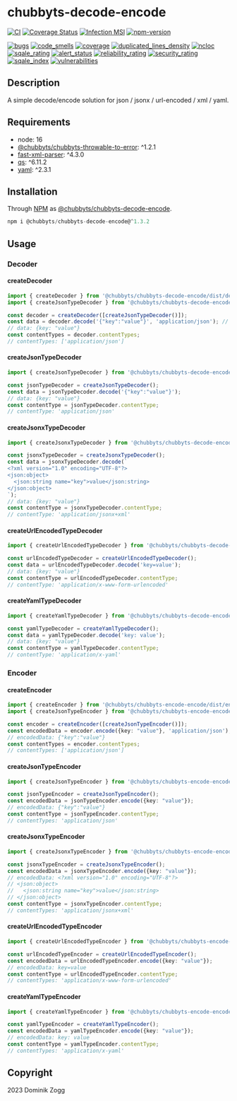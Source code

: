 # chubbyts-decode-encode

[![CI](https://github.com/chubbyts/chubbyts-decode-encode/workflows/CI/badge.svg?branch=master)](https://github.com/chubbyts/chubbyts-decode-encode/actions?query=workflow%3ACI)
[![Coverage Status](https://coveralls.io/repos/github/chubbyts/chubbyts-decode-encode/badge.svg?branch=master)](https://coveralls.io/github/chubbyts/chubbyts-decode-encode?branch=master)
[![Infection MSI](https://badge.stryker-mutator.io/github.com/chubbyts/chubbyts-decode-encode/master)](https://dashboard.stryker-mutator.io/reports/github.com/chubbyts/chubbyts-decode-encode/master)
[![npm-version](https://img.shields.io/npm/v/@chubbyts/chubbyts-decode-encode.svg)](https://www.npmjs.com/package/@chubbyts/chubbyts-decode-encode)

[![bugs](https://sonarcloud.io/api/project_badges/measure?project=chubbyts_chubbyts-decode-encode&metric=bugs)](https://sonarcloud.io/dashboard?id=chubbyts_chubbyts-decode-encode)
[![code_smells](https://sonarcloud.io/api/project_badges/measure?project=chubbyts_chubbyts-decode-encode&metric=code_smells)](https://sonarcloud.io/dashboard?id=chubbyts_chubbyts-decode-encode)
[![coverage](https://sonarcloud.io/api/project_badges/measure?project=chubbyts_chubbyts-decode-encode&metric=coverage)](https://sonarcloud.io/dashboard?id=chubbyts_chubbyts-decode-encode)
[![duplicated_lines_density](https://sonarcloud.io/api/project_badges/measure?project=chubbyts_chubbyts-decode-encode&metric=duplicated_lines_density)](https://sonarcloud.io/dashboard?id=chubbyts_chubbyts-decode-encode)
[![ncloc](https://sonarcloud.io/api/project_badges/measure?project=chubbyts_chubbyts-decode-encode&metric=ncloc)](https://sonarcloud.io/dashboard?id=chubbyts_chubbyts-decode-encode)
[![sqale_rating](https://sonarcloud.io/api/project_badges/measure?project=chubbyts_chubbyts-decode-encode&metric=sqale_rating)](https://sonarcloud.io/dashboard?id=chubbyts_chubbyts-decode-encode)
[![alert_status](https://sonarcloud.io/api/project_badges/measure?project=chubbyts_chubbyts-decode-encode&metric=alert_status)](https://sonarcloud.io/dashboard?id=chubbyts_chubbyts-decode-encode)
[![reliability_rating](https://sonarcloud.io/api/project_badges/measure?project=chubbyts_chubbyts-decode-encode&metric=reliability_rating)](https://sonarcloud.io/dashboard?id=chubbyts_chubbyts-decode-encode)
[![security_rating](https://sonarcloud.io/api/project_badges/measure?project=chubbyts_chubbyts-decode-encode&metric=security_rating)](https://sonarcloud.io/dashboard?id=chubbyts_chubbyts-decode-encode)
[![sqale_index](https://sonarcloud.io/api/project_badges/measure?project=chubbyts_chubbyts-decode-encode&metric=sqale_index)](https://sonarcloud.io/dashboard?id=chubbyts_chubbyts-decode-encode)
[![vulnerabilities](https://sonarcloud.io/api/project_badges/measure?project=chubbyts_chubbyts-decode-encode&metric=vulnerabilities)](https://sonarcloud.io/dashboard?id=chubbyts_chubbyts-decode-encode)

## Description

A simple decode/encode solution for json / jsonx / url-encoded / xml / yaml.

## Requirements

 * node: 16
 * [@chubbyts/chubbyts-throwable-to-error][2]: ^1.2.1
 * [fast-xml-parser][3]: ^4.3.0
 * [qs][4]: ^6.11.2
 * [yaml][5]: ^2.3.1

## Installation

Through [NPM](https://www.npmjs.com) as [@chubbyts/chubbyts-decode-encode][1].

```ts
npm i @chubbyts/chubbyts-decode-encode@^1.3.2
```

## Usage

### Decoder

#### createDecoder

```ts
import { createDecoder } from '@chubbyts/chubbyts-decode-encode/dist/decoder';
import { createJsonTypeDecoder } from '@chubbyts/chubbyts-decode-encode/dist/decoder/json-type-decoder';

const decoder = createDecoder([createJsonTypeDecoder()]);
const data = decoder.decode('{"key":"value"}', 'application/json'); // or with 3th argument, for example { user: 'username1' }
// data: {key: "value"}
const contentTypes = decoder.contentTypes;
// contentTypes: ['application/json']
```

#### createJsonTypeDecoder

```ts
import { createJsonTypeDecoder } from '@chubbyts/chubbyts-decode-encode/dist/decoder/json-type-decoder';

const jsonTypeDecoder = createJsonTypeDecoder();
const data = jsonTypeDecoder.decode('{"key":"value"}');
// data: {key: "value"}
const contentType = jsonTypeDecoder.contentType;
// contentType: 'application/json'
```

#### createJsonxTypeDecoder

```ts
import { createJsonxTypeDecoder } from '@chubbyts/chubbyts-decode-encode/dist/decoder/jsonx-type-decoder';

const jsonxTypeDecoder = createJsonxTypeDecoder();
const data = jsonxTypeDecoder.decode(`
<?xml version="1.0" encoding="UTF-8"?>
<json:object>
  <json:string name="key">value</json:string>
</json:object>
`);
// data: {key: "value"}
const contentType = jsonxTypeDecoder.contentType;
// contentType: 'application/jsonx+xml'
```

#### createUrlEncodedTypeDecoder

```ts
import { createUrlEncodedTypeDecoder } from '@chubbyts/chubbyts-decode-encode/dist/decoder/url-encoded-type-decoder';

const urlEncodedTypeDecoder = createUrlEncodedTypeDecoder();
const data = urlEncodedTypeDecoder.decode('key=value');
// data: {key: "value"}
const contentType = urlEncodedTypeDecoder.contentType;
// contentType: 'application/x-www-form-urlencoded'
```

#### createYamlTypeDecoder

```ts
import { createYamlTypeDecoder } from '@chubbyts/chubbyts-decode-encode/dist/decoder/yaml-type-decoder';

const yamlTypeDecoder = createYamlTypeDecoder();
const data = yamlTypeDecoder.decode('key: value');
// data: {key: "value"}
const contentType = yamlTypeDecoder.contentType;
// contentType: 'application/x-yaml'
```

### Encoder

#### createEncoder

```ts
import { createEncoder } from '@chubbyts/chubbyts-encode-encode/dist/encoder';
import { createJsonTypeEncoder } from '@chubbyts/chubbyts-encode-encode/dist/encoder/json-type-encoder';

const encoder = createEncoder([createJsonTypeEncoder()]);
const encodedData = encoder.encode({key: "value"}, 'application/json'); // or with 3th argument, for example { user: 'username1' }
// encodedData: {"key":"value"}
const contentTypes = encoder.contentTypes;
// contentTypes: ['application/json']
```

#### createJsonTypeEncoder

```ts
import { createJsonTypeEncoder } from '@chubbyts/chubbyts-encode-encode/dist/encoder/json-type-encoder';

const jsonTypeEncoder = createJsonTypeEncoder();
const encodedData = jsonTypeEncoder.encode({key: "value"});
// encodedData: {"key":"value"}
const contentType = jsonTypeEncoder.contentType;
// contentTypes: 'application/json'
```

#### createJsonxTypeEncoder

```ts
import { createJsonxTypeEncoder } from '@chubbyts/chubbyts-encode-encode/dist/encoder/jsonx-type-encoder';

const jsonxTypeEncoder = createJsonxTypeEncoder();
const encodedData = jsonxTypeEncoder.encode({key: "value"});
// encodedData: <?xml version="1.0" encoding="UTF-8"?>
// <json:object>
//   <json:string name="key">value</json:string>
// </json:object>
const contentType = jsonxTypeEncoder.contentType;
// contentTypes: 'application/jsonx+xml'
```

#### createUrlEncodedTypeEncoder

```ts
import { createUrlEncodedTypeEncoder } from '@chubbyts/chubbyts-encode-encode/dist/encoder/url-encoded-type-encoder';

const urlEncodedTypeEncoder = createUrlEncodedTypeEncoder();
const encodedData = urlEncodedTypeEncoder.encode({key: "value"});
// encodedData: key=value
const contentType = urlEncodedTypeEncoder.contentType;
// contentTypes: 'application/x-www-form-urlencoded'
```

#### createYamlTypeEncoder

```ts
import { createYamlTypeEncoder } from '@chubbyts/chubbyts-encode-encode/dist/encoder/yaml-type-encoder';

const yamlTypeEncoder = createYamlTypeEncoder();
const encodedData = yamlTypeEncoder.encode({key: "value"});
// encodedData: key: value
const contentType = yamlTypeEncoder.contentType;
// contentTypes: 'application/x-yaml'
```

## Copyright

2023 Dominik Zogg

[1]: https://www.npmjs.com/package/@chubbyts/chubbyts-decode-encode
[2]: https://www.npmjs.com/package/@chubbyts/chubbyts-throwable-to-error
[3]: https://www.npmjs.com/package/fast-xml-parser
[4]: https://www.npmjs.com/package/qs
[5]: https://www.npmjs.com/package/yaml
